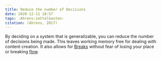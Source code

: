 ```yaml
---
title: Reduce the number of Decisions
date: 2020-12-11 18:57
tags: :Ahrens:zettelkasten:
citation: (Ahrens, 2017) 
---
```

By deciding on a system that is generalizable, you can reduce the number of decisions being made. This leaves working memory free for dealing with content creation. It also allows for [Breaks](202012111901.md) without fear of losing your place or breaking [flow](202012081433.md). 
